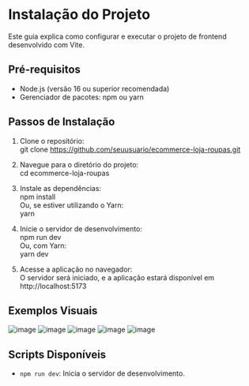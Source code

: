 # Instalação do Projeto

Este guia explica como configurar e executar o projeto de frontend desenvolvido com Vite.

## Pré-requisitos

- Node.js (versão 16 ou superior recomendada)  
- Gerenciador de pacotes: npm ou yarn  

## Passos de Instalação

1. Clone o repositório:  
   git clone https://github.com/seuusuario/ecommerce-loja-roupas.git  

2. Navegue para o diretório do projeto:  
   cd ecommerce-loja-roupas  

3. Instale as dependências:  
   npm install  
   Ou, se estiver utilizando o Yarn:  
   yarn  

4. Inicie o servidor de desenvolvimento:  
   npm run dev  
   Ou, com Yarn:  
   yarn dev  

5. Acesse a aplicação no navegador:  
   O servidor será iniciado, e a aplicação estará disponível em http://localhost:5173  

## Exemplos Visuais

![image](https://github.com/user-attachments/assets/6db44951-fbee-4e2b-ae08-46e3b8ea0b3c)
![image](https://github.com/user-attachments/assets/ae76ec60-9385-4fd7-a71c-3a5fa8c8e761)
![image](https://github.com/user-attachments/assets/9e9141bc-1d6e-48f7-9a6a-623992a2ebe5)
![image](https://github.com/user-attachments/assets/80c7db91-2df3-4702-9142-86bbe76fa3ef)
![image](https://github.com/user-attachments/assets/67326244-7685-405d-80ab-c3ad2e05e508)

## Scripts Disponíveis

- `npm run dev`: Inicia o servidor de desenvolvimento.  
 
